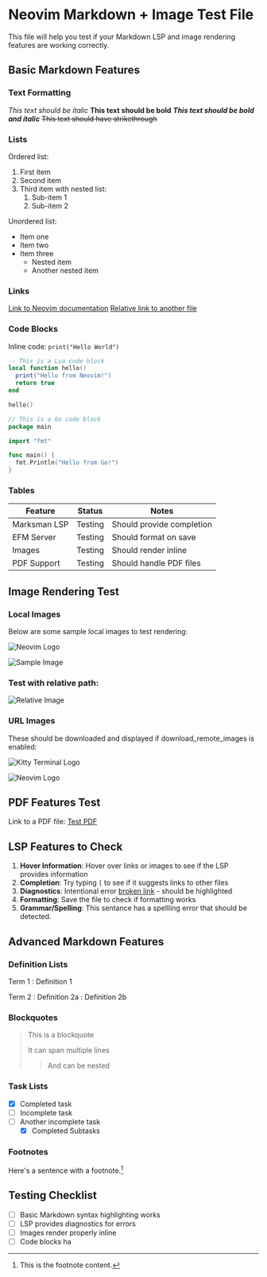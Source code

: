# Neovim Markdown + Image Test File

This file will help you test if your Markdown LSP and image rendering features are working correctly.

## Basic Markdown Features

### Text Formatting

*This text should be italic*
**This text should be bold**
***This text should be bold and italic***
~~This text should have strikethrough~~

### Lists

Ordered list:
1. First item
2. Second item
3. Third item with nested list:
   1. Sub-item 1
   2. Sub-item 2

Unordered list:
- Item one
- Item two
- Item three
  - Nested item
  - Another nested item

### Links

[Link to Neovim documentation](https://neovim.io/doc/)
[Relative link to another file](./test2.md)

### Code Blocks

Inline code: `print("Hello World")`

```lua
-- This is a Lua code block
local function hello()
  print("Hello from Neovim!")
  return true
end

hello()
```

```go
// This is a Go code block
package main

import "fmt"

func main() {
  fmt.Println("Hello from Go!")
}
```

### Tables

| Feature      | Status      | Notes                      |
|--------------|-------------|----------------------------|
| Marksman LSP | Testing     | Should provide completion  |
| EFM Server   | Testing     | Should format on save      |
| Images       | Testing     | Should render inline       |
| PDF Support  | Testing     | Should handle PDF files    |

## Image Rendering Test

### Local Images
Below are some sample local images to test rendering:

![Neovim Logo](/tmp/neovim-logo.png)

![Sample Image](/tmp/sample-image.jpg)

### Test with relative path:

![Relative Image](./images/test-image.png)

### URL Images
These should be downloaded and displayed if download_remote_images is enabled:

![Kitty Terminal Logo](https://sw.kovidgoyal.net/kitty/_static/kitty.svg)

![Neovim Logo](https://raw.githubusercontent.com/neovim/neovim.github.io/master/logos/neovim-logo-300x87.png)

## PDF Features Test

Link to a PDF file: [Test PDF](/tmp/test.pdf)

## LSP Features to Check

1. **Hover Information**: Hover over links or images to see if the LSP provides information
2. **Completion**: Try typing `[` to see if it suggests links to other files
3. **Diagnostics**: Intentional error [broken link](./nonexistent.md) - should be highlighted
4. **Formatting**: Save the file to check if formatting works
5. **Grammar/Spelling**: This sentance has a spellling error that should be detected.

## Advanced Markdown Features

### Definition Lists

Term 1
: Definition 1

Term 2
: Definition 2a
: Definition 2b

### Blockquotes

> This is a blockquote
>
> It can span multiple lines
>
>> And can be nested

### Task Lists

- [x] Completed task
- [ ] Incomplete task
- [ ] Another incomplete task
  - [x] Completed Subtasks

### Footnotes

Here's a sentence with a footnote.[^1]

[^1]: This is the footnote content.

## Testing Checklist

- [ ] Basic Markdown syntax highlighting works
- [ ] LSP provides diagnostics for errors
- [ ] Images render properly inline
- [ ] Code blocks ha

